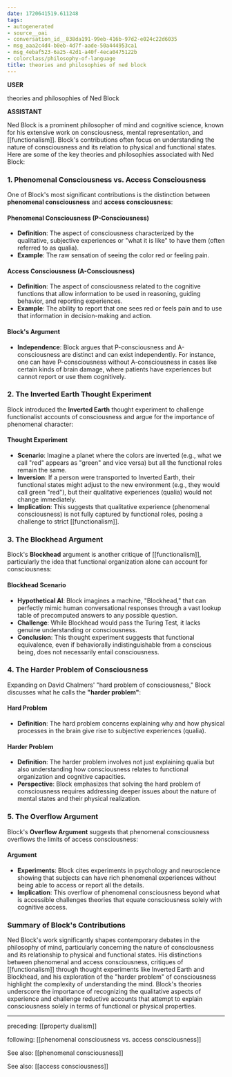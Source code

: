 ```yaml
---
date: 1720641519.611248
tags:
- autogenerated
- source__oai
- conversation_id__838da191-99eb-416b-97d2-e024c22d6035
- msg_aaa2c4d4-b0eb-4d7f-aade-50a444953ca1
- msg_4ebaf523-6a25-42d1-a40f-4eca0475122b
- colorclass/philosophy-of-language
title: theories and philosophies of ned block
---
```


**USER**

theories and philosophies of Ned Block


**ASSISTANT**

Ned Block is a prominent philosopher of mind and cognitive science, known for his extensive work on consciousness, mental representation, and [[functionalism]]. Block's contributions often focus on understanding the nature of consciousness and its relation to physical and functional states. Here are some of the key theories and philosophies associated with Ned Block:

### 1. Phenomenal Consciousness vs. Access Consciousness

One of Block's most significant contributions is the distinction between **phenomenal consciousness** and **access consciousness**:

#### Phenomenal Consciousness (P-Consciousness)
- **Definition**: The aspect of consciousness characterized by the qualitative, subjective experiences or "what it is like" to have them (often referred to as qualia).
- **Example**: The raw sensation of seeing the color red or feeling pain.

#### Access Consciousness (A-Consciousness)
- **Definition**: The aspect of consciousness related to the cognitive functions that allow information to be used in reasoning, guiding behavior, and reporting experiences.
- **Example**: The ability to report that one sees red or feels pain and to use that information in decision-making and action.

#### Block's Argument
- **Independence**: Block argues that P-consciousness and A-consciousness are distinct and can exist independently. For instance, one can have P-consciousness without A-consciousness in cases like certain kinds of brain damage, where patients have experiences but cannot report or use them cognitively.

### 2. The Inverted Earth Thought Experiment

Block introduced the **Inverted Earth** thought experiment to challenge functionalist accounts of consciousness and argue for the importance of phenomenal character:

#### Thought Experiment
- **Scenario**: Imagine a planet where the colors are inverted (e.g., what we call "red" appears as "green" and vice versa) but all the functional roles remain the same.
- **Inversion**: If a person were transported to Inverted Earth, their functional states might adjust to the new environment (e.g., they would call green "red"), but their qualitative experiences (qualia) would not change immediately.
- **Implication**: This suggests that qualitative experience (phenomenal consciousness) is not fully captured by functional roles, posing a challenge to strict [[functionalism]].

### 3. The Blockhead Argument

Block's **Blockhead** argument is another critique of [[functionalism]], particularly the idea that functional organization alone can account for consciousness:

#### Blockhead Scenario
- **Hypothetical AI**: Block imagines a machine, "Blockhead," that can perfectly mimic human conversational responses through a vast lookup table of precomputed answers to any possible question.
- **Challenge**: While Blockhead would pass the Turing Test, it lacks genuine understanding or consciousness.
- **Conclusion**: This thought experiment suggests that functional equivalence, even if behaviorally indistinguishable from a conscious being, does not necessarily entail consciousness.

### 4. The Harder Problem of Consciousness

Expanding on David Chalmers' "hard problem of consciousness," Block discusses what he calls the **"harder problem"**:

#### Hard Problem
- **Definition**: The hard problem concerns explaining why and how physical processes in the brain give rise to subjective experiences (qualia).

#### Harder Problem
- **Definition**: The harder problem involves not just explaining qualia but also understanding how consciousness relates to functional organization and cognitive capacities.
- **Perspective**: Block emphasizes that solving the hard problem of consciousness requires addressing deeper issues about the nature of mental states and their physical realization.

### 5. The Overflow Argument

Block's **Overflow Argument** suggests that phenomenal consciousness overflows the limits of access consciousness:

#### Argument
- **Experiments**: Block cites experiments in psychology and neuroscience showing that subjects can have rich phenomenal experiences without being able to access or report all the details.
- **Implication**: This overflow of phenomenal consciousness beyond what is accessible challenges theories that equate consciousness solely with cognitive access.

### Summary of Block's Contributions

Ned Block's work significantly shapes contemporary debates in the philosophy of mind, particularly concerning the nature of consciousness and its relationship to physical and functional states. His distinctions between phenomenal and access consciousness, critiques of [[functionalism]] through thought experiments like Inverted Earth and Blockhead, and his exploration of the "harder problem" of consciousness highlight the complexity of understanding the mind. Block's theories underscore the importance of recognizing the qualitative aspects of experience and challenge reductive accounts that attempt to explain consciousness solely in terms of functional or physical properties.


---

preceding: [[property dualism]]  


following: [[phenomenal consciousness vs. access consciousness]]

See also: [[phenomenal consciousness]]


See also: [[access consciousness]]